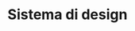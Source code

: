 ---
layout: redirect.njk
hideInSitemap: true
tags: level1
parent: it
key: designsystem_it
title: Sistema di design
alternativetitle: Il sistema di design FFS.
redirect: /it/design-system/getting-started/designing/
order: 4
---